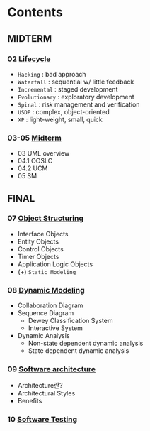 # Contents  

## MIDTERM
### 02 [Lifecycle](./02_Lifecyle.md)
- `Hacking` : bad approach
- `Waterfall` : sequential w/ little feedback
- `Incremental` : staged development
- `Evolutionary` : exploratory development
- `Spiral` : risk management and verification
- `USDP` : complex, object-oriented
- `XP` : light-weight, small, quick
### 03-05 [Midterm](Midterm.md)
- 03 UML overview
- 04.1 OOSLC
- 04.2 UCM
- 05 SM

## FINAL
### 07 [Object Structuring](./07_ObjectStructuring.md)
- Interface Objects
- Entity Objects
- Control Objects
- Timer Objects
- Application Logic Objects
- (+) `Static Modeling`
### 08 [Dynamic Modeling](./08_DynamicModeling.md)
- Collaboration Diagram
- Sequence Diagram
	- Dewey Classification System
	- Interactive System
- Dynamic Analysis
	- Non-state dependent dynamic analysis
	- State dependent dynamic analysis
### 09 [Software architecture](./09_SoftwareArchitecture.md)
- Architecture란?
- Architectural Styles
- Benefits
### 10 [Software Testing](./10_SoftwareTesting.md)